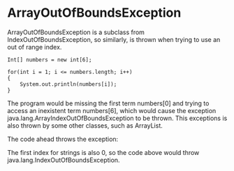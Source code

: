 # ArrayOutOfBoundsException

ArrayOutOfBoundsException is a subclass from IndexOutOfBoundsException, so similarly, is thrown when trying to use an out of range index.

    Int[] numbers = new int[6];

    for(int i = 1; i <= numbers.length; i++)
    {
        System.out.println(numbers[i]);
    }

The program would be missing the first term numbers[0] and trying to access an inexistent term numbers[6], which would cause the exception java.lang.ArrayIndexOutOfBoundsException to be thrown. This exceptions is also thrown by some other classes, such as ArrayList.

The code ahead throws the exception:



The first index for strings is also 0, so the code above would throw java.lang.IndexOutOfBoundsException.
